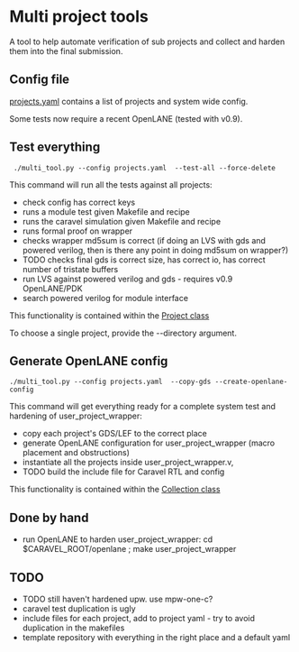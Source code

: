 # Multi project tools

A tool to help automate verification of sub projects and collect and harden them into the final submission.

## Config file

[projects.yaml](projects.yaml) contains a list of projects and system wide config.

Some tests now require a recent OpenLANE (tested with v0.9).

## Test everything

     ./multi_tool.py --config projects.yaml  --test-all --force-delete

This command will run all the tests against all projects: 

* check config has correct keys
* runs a module test given Makefile and recipe
* runs the caravel simulation given Makefile and recipe
* runs formal proof on wrapper
* checks wrapper md5sum is correct (if doing an LVS with gds and powered verilog, then is there any point in doing md5sum on wrapper?)
* TODO checks final gds is correct size, has correct io, has correct number of tristate buffers
* run LVS against powered verilog and gds - requires v0.9 OpenLANE/PDK
* search powered verilog for module interface

This functionality is contained within the [Project class](project.py)

To choose a single project, provide the --directory argument.

## Generate OpenLANE config

    ./multi_tool.py --config projects.yaml  --copy-gds --create-openlane-config

This command will get everything ready for a complete system test and hardening of user_project_wrapper:

* copy each project's GDS/LEF to the correct place
* generate OpenLANE configuration for user_project_wrapper (macro placement and obstructions)
* instantiate all the projects inside user_project_wrapper.v, 
* TODO build the include file for Caravel RTL and config

This functionality is contained within the [Collection class](collect.py)

## Done by hand

* run OpenLANE to harden user_project_wrapper: cd $CARAVEL_ROOT/openlane ; make user_project_wrapper

## TODO

* TODO still haven't hardened upw. use mpw-one-c?
* caravel test duplication is ugly
* include files for each project, add to project yaml - try to avoid duplication in the makefiles
* template repository with everything in the right place and a default yaml
